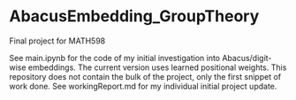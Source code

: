 # AbacusEmbedding_GroupTheory

Final project for MATH598

See main.ipynb for the code of my initial investigation into Abacus/digit-wise embeddings. The current version uses learned positional weights. This repository does not contain the bulk of the project, only the first snippet of work done. See workingReport.md for my individual initial project update.